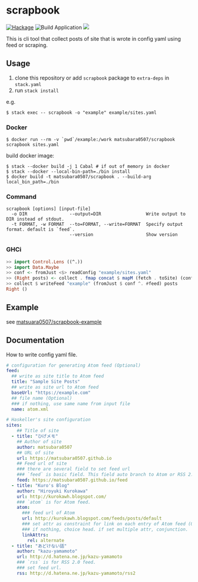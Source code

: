 # scrapbook

[![Hackage](https://img.shields.io/hackage/v/scrapbook.svg?style=flat)](https://hackage.haskell.org/package/scrapbook)
![Build Application](https://github.com/matsubara0507/scrapbook/workflows/Build%20Application/badge.svg)
[![](https://images.microbadger.com/badges/image/matsubara0507/scrapbook.svg)](https://microbadger.com/images/matsubara0507/scrapbook "Get your own image badge on microbadger.com")

This is cli tool that collect posts of site that is wrote in config yaml using feed or scraping.

## Usage

1. clone this repository or add `scrapbook` package to `extra-deps` in `stack.yaml`
2. run `stack install`

e.g.

```
$ stack exec -- scrapbook -o "example" example/sites.yaml
```

### Docker

```
$ docker run --rm -v `pwd`/example:/work matsubara0507/scrapbook scrapbook sites.yaml
```

build docker image:

```
$ stack --docker build -j 1 Cabal # if out of memory in docker
$ stack --docker --local-bin-path=./bin install
$ docker build -t matsubara0507/scrapbook . --build-arg local_bin_path=./bin
```

### Command

```
scrapbook [options] [input-file]
  -o DIR                --output=DIR                 Write output to DIR instead of stdout.
  -t FORMAT, -w FORMAT  --to=FORMAT, --write=FORMAT  Specify output format. default is `feed`.
                        --version                    Show version
```

### GHCi

```haskell
>> import Control.Lens ((^.))
>> import Data.Maybe
>> conf <- fromJust <$> readConfig "example/sites.yaml"
>> (Right posts) <- collect . fmap concat $ mapM (fetch . toSite) (conf ^. #sites)
>> collect $ writeFeed "example" (fromJust $ conf ^. #feed) posts
Right ()
```

## Example

see [matsuara0507/scrapbook-example](https://github.com/matsubara0507/scrapbook-example)

## Documentation

How to write config yaml file.

```yaml
# configuration for generating Atom feed (Optional)
feed:
  ## write as site title to Atom feed
  title: "Sample Site Posts"
  ## write as site url to Atom feed
  baseUrl: "https://example.com"
  ## file name (Optional)
  ### if nothing, use same name from input file
  name: atom.xml

# Haskeller's site configuration
sites:
    ## Title of site
  - title: "ひげメモ"
    ## Author of site
    author: matsubara0507
    ## URL of site
    url: https://matsubara0507.github.io
    ## Feed url of site
    ### there are several field to set feed url
    ### `feed` is basic field. This field auto branch to Atom or RSS 2.0.
    feed: https://matsubara0507.github.io/feed
  - title: "Kuro's Blog"
    author: "Hiroyuki Kurokawa"
    url: http://kurokawh.blogspot.com/
    ### `atom` is for Atom feed.  
    atom:
      ### feed url of Atom
      url: http://kurokawh.blogspot.com/feeds/posts/default
      ### set attr as constraint for link on each entry of Atom feed (Optional)
      ### if nothing, choice head. if set multiple attr, conjunction.
      linkAttrs:
        rel: alternate
  - title: "あどけない話"
    author: "kazu-yamamoto"
    url: http://d.hatena.ne.jp/kazu-yamamoto
    ### `rss` is for RSS 2.0 feed.
    ### set feed url.
    rss: http://d.hatena.ne.jp/kazu-yamamoto/rss2
```
